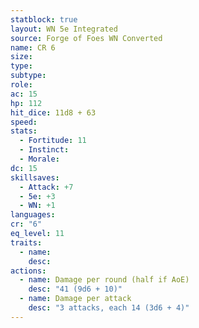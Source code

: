 ```yaml
---
statblock: true
layout: WN 5e Integrated
source: Forge of Foes WN Converted
name: CR 6
size: 
type: 
subtype: 
role: 
ac: 15
hp: 112
hit_dice: 11d8 + 63
speed: 
stats:
  - Fortitude: 11 
  - Instinct: 
  - Morale: 
dc: 15
skillsaves:
  - Attack: +7
  - 5e: +3
  - WN: +1
languages: 
cr: "6"
eq_level: 11
traits:
  - name: 
    desc: 
actions:
  - name: Damage per round (half if AoE)
    desc: "41 (9d6 + 10)"
  - name: Damage per attack
    desc: "3 attacks, each 14 (3d6 + 4)"
---
```

